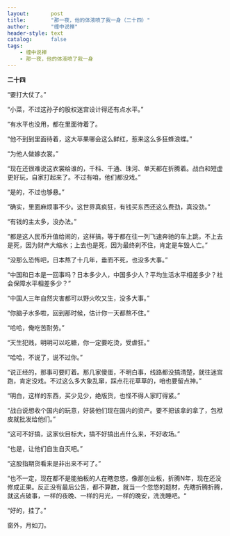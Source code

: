 ```yaml
---
layout:       post
title:        "那一夜，他的体液喷了我一身（二十四）"
author:       "缠中说禅"
header-style: text
catalog:      false
tags:
    - 缠中说禅
    - 那一夜，他的体液喷了我一身
---
```


**二十四**



“要打大仗了。”

“小菜，不过这孙子的股权迷宫设计得还有点水平。”

“有水平也没用，都在里面待着了。

“他不到到里面待着，这大苹果哪会这么鲜红，惹来这么多狂蜂浪蝶。”

“为他人做嫁衣裳。”

“现在还很难说这衣裳给谁的，千科、千通、珠河、单天都在折腾着。战白和短虚更好玩，自家打起来了。不过有咱，他们都没戏。”

“是的，不过也够悬。”

“确实，里面麻烦事不少。这世界真疯狂，有钱买东西还这么费劲，真没劲。”

“有钱的主太多，没办法。”

“都是这人民币升值给闹的，这样搞，等于都在往一列飞速奔驰的车上跳，不上去是死，因为财产大缩水；上去也是死，因为最终刹不住，肯定是车毁人亡。”

“没那么恐怖吧，日本熬了十几年，垂而不死，也没多大事。”

“中国和日本是一回事吗？日本多少人，中国多少人？平均生活水平相差多少？社会保障水平相差多少？”

“中国人三年自然灾害都可以野火吹又生，没多大事。”

“你脑子水多啦，回到那时候，估计你一天都熬不住。”

“哈哈，俺吃苦耐劳。”

“天生犯贱，明明可以吃糖，你一定要吃烫，受虐狂。”

“哈哈，不说了，说不过你。”

“说正经的，那事可要盯着。那几家傻蛋，不明白事，线路都没搞清楚，就往迷宫跑，肯定没戏。不过这么多大象乱窜，踩点花花草草的，咱也要留点神。”

“明白，这样的东西，买少见少，绝版货，也怪不得人家盯得紧。”

“战白说想收个国内的玩意，好装他们现在国内的资产。要不把该拿的拿了，包袱皮就批发给他们。”

“这可不好搞，这家伙目标大，搞不好搞出点什么来，不好收场。”

“也是，让他们自生自灭吧。”

“这股指期货看来是非出来不可了。”

“也不一定，现在都不是能拍板的人在瞎忽悠，像那创业板，折腾N年，现在还没修成正果。反正没有最后公告，都不算数，就当一个忽悠的题材，先瞎折腾折腾，就这点破事，一样的夜晚、一样的月光，一样的晚安，洗洗睡吧。“

“好的，挂了。”   



窗外，月如刀。
